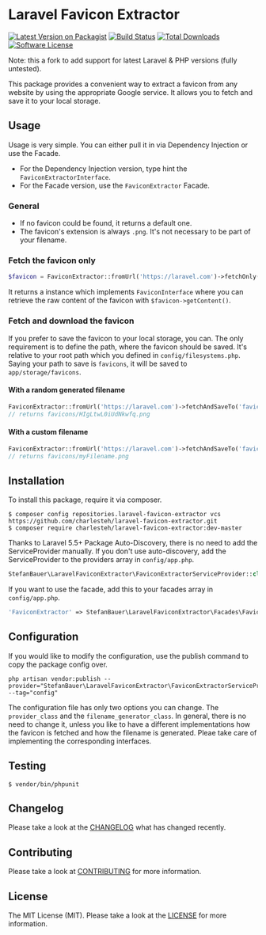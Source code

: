 # Laravel Favicon Extractor

[![Latest Version on Packagist](https://img.shields.io/packagist/v/stefanbauer/laravel-favicon-extractor.svg?style=flat-square)](https://packagist.org/packages/stefanbauer/laravel-favicon-extractor)
[![Build Status](https://img.shields.io/travis/stefanbauer/laravel-favicon-extractor/master.svg?style=flat-square)](https://travis-ci.org/stefanbauer/laravel-favicon-extractor)
[![Total Downloads](https://img.shields.io/packagist/dt/stefanbauer/laravel-favicon-extractor.svg?style=flat-square)](https://packagist.org/packages/stefanbauer/laravel-favicon-extractor)
[![Software License](https://img.shields.io/badge/license-MIT-brightgreen.svg?style=flat-square)](LICENSE.md)

Note: this a fork to add support for latest Laravel & PHP versions (fully untested).

This package provides a convenient way to extract a favicon from any website by using the appropriate Google service. It allows you to fetch and save it to your local storage.

## Usage

Usage is very simple. You can either pull it in via Dependency Injection or use the Facade.

- For the Dependency Injection version, type hint the `FaviconExtractorInterface`.
- For the Facade version, use the `FaviconExtractor` Facade.

### General

- If no favicon could be found, it returns a default one.
- The favicon's extension is always `.png`. It's not necessary to be part of your filename.

### Fetch the favicon only

```php
$favicon = FaviconExtractor::fromUrl('https://laravel.com')->fetchOnly();
```

It returns a instance which implements `FaviconInterface` where you can retrieve the raw content of the favicon with `$favicon->getContent()`. 

### Fetch and download the favicon 

If you prefer to save the favicon to your local storage, you can. The only requirement is to define the path, where the favicon should be saved. It's relative to your root path which you defined in `config/filesystems.php`. Saying your path to save is `favicons`, it will be saved to `app/storage/favicons`.

#### With a random generated filename

```php
FaviconExtractor::fromUrl('https://laravel.com')->fetchAndSaveTo('favicons');
// returns favicons/HIgLtwL0iUdNkwfq.png
```

#### With a custom filename

```php
FaviconExtractor::fromUrl('https://laravel.com')->fetchAndSaveTo('favicons', 'myFilename');
// returns favicons/myFilename.png
```

## Installation

To install this package, require it via composer.

```shell
$ composer config repositories.laravel-favicon-extractor vcs https://github.com/charlesteh/laravel-favicon-extractor.git
$ composer require charlesteh/laravel-favicon-extractor:dev-master
```

Thanks to Laravel 5.5+ Package Auto-Discovery, there is no need to add the ServiceProvider manually. If you don't use auto-discovery, add the ServiceProvider to the providers array in `config/app.php`.

```php
StefanBauer\LaravelFaviconExtractor\FaviconExtractorServiceProvider::class,
```

If you want to use the facade, add this to your facades array in `config/app.php`.

```php
'FaviconExtractor' => StefanBauer\LaravelFaviconExtractor\Facades\FaviconExtractor::class,
```

## Configuration

If you would like to modify the configuration, use the publish command to copy the package config over.

```shell
php artisan vendor:publish --provider="StefanBauer\LaravelFaviconExtractor\FaviconExtractorServiceProvider" --tag="config"
```

The configuration file has only two options you can change. The `provider_class` and the `filename_generator_class`. In general, there is no need to change it, unless you like to have a different implementations how the favicon is fetched and how the filename is generated. Pleae take care of implementing the corresponding interfaces.

## Testing

```shell
$ vendor/bin/phpunit
```

## Changelog

Please take a look at the [CHANGELOG](CHANGELOG.md) what has changed recently.

## Contributing

Please take a look at [CONTRIBUTING](CONTRIBUTING.md) for more information.

## License

The MIT License (MIT). Please take a look at the [LICENSE](LICENSE.md) for more information.
